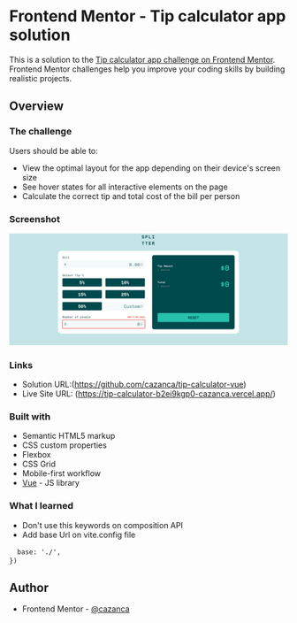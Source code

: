 # Frontend Mentor - Tip calculator app solution

This is a solution to the [Tip calculator app challenge on Frontend Mentor](https://www.frontendmentor.io/challenges/tip-calculator-app-ugJNGbJUX). Frontend Mentor challenges help you improve your coding skills by building realistic projects.


## Overview

### The challenge

Users should be able to:

- View the optimal layout for the app depending on their device's screen size
- See hover states for all interactive elements on the page
- Calculate the correct tip and total cost of the bill per person

### Screenshot

![](./screenshot.png)

### Links

- Solution URL:(https://github.com/cazanca/tip-calculator-vue)
- Live Site URL: (https://tip-calculator-b2ei9kgp0-cazanca.vercel.app/)


### Built with

- Semantic HTML5 markup
- CSS custom properties
- Flexbox
- CSS Grid
- Mobile-first workflow
- [Vue](https://vuejs.org/) - JS library

### What I learned
 - Don't use this keywords on composition API
 - Add base Url on vite.config file

```export default defineConfig({
  base: './',
})
```

## Author

- Frontend Mentor - [@cazanca](https://www.frontendmentor.io/profile/cazanca)